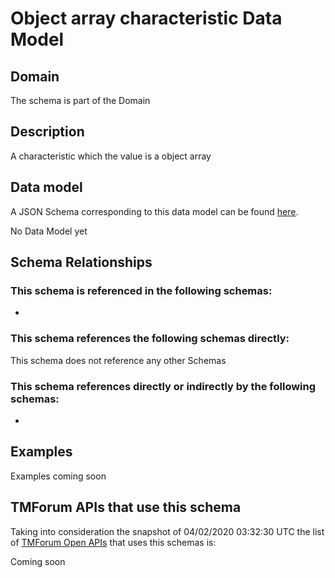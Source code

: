 # Object array characteristic Data Model

## Domain

The  schema is part of the  Domain

## Description

A characteristic which the value is a object array

## Data model

A JSON Schema corresponding to this data model can be found
[here](https://github.com/tmforum-rand/schemas/blob/candidates/Common/ObjectArrayCharacteristic.schema.json).

No Data Model yet

## Schema Relationships

### This schema is referenced in the following schemas:

-

### This schema references the following schemas directly:

This schema does not reference any other Schemas

### This schema references directly or indirectly by the following schemas:

-



## Examples

Examples coming soon

## TMForum APIs that use this schema

Taking into consideration the snapshot of 04/02/2020 03:32:30 UTC the list of [TMForum Open APIs](https://www.tmforum.org/open-apis/) that uses this schemas is:

Coming soon